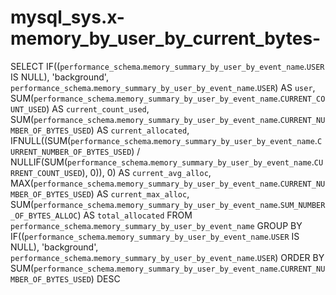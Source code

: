 # mysql_sys.x-memory_by_user_by_current_bytes-

SELECT 
    IF((`performance_schema`.`memory_summary_by_user_by_event_name`.`USER` IS NULL),
        'background',
        `performance_schema`.`memory_summary_by_user_by_event_name`.`USER`) AS `user`,
    SUM(`performance_schema`.`memory_summary_by_user_by_event_name`.`CURRENT_COUNT_USED`) AS `current_count_used`,
    SUM(`performance_schema`.`memory_summary_by_user_by_event_name`.`CURRENT_NUMBER_OF_BYTES_USED`) AS `current_allocated`,
    IFNULL((SUM(`performance_schema`.`memory_summary_by_user_by_event_name`.`CURRENT_NUMBER_OF_BYTES_USED`) / NULLIF(SUM(`performance_schema`.`memory_summary_by_user_by_event_name`.`CURRENT_COUNT_USED`),
                    0)),
            0) AS `current_avg_alloc`,
    MAX(`performance_schema`.`memory_summary_by_user_by_event_name`.`CURRENT_NUMBER_OF_BYTES_USED`) AS `current_max_alloc`,
    SUM(`performance_schema`.`memory_summary_by_user_by_event_name`.`SUM_NUMBER_OF_BYTES_ALLOC`) AS `total_allocated`
FROM
    `performance_schema`.`memory_summary_by_user_by_event_name`
GROUP BY IF((`performance_schema`.`memory_summary_by_user_by_event_name`.`USER` IS NULL),
    'background',
    `performance_schema`.`memory_summary_by_user_by_event_name`.`USER`)
ORDER BY SUM(`performance_schema`.`memory_summary_by_user_by_event_name`.`CURRENT_NUMBER_OF_BYTES_USED`) DESC
